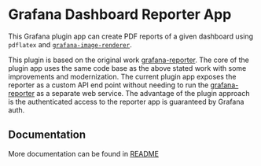 # Grafana Dashboard Reporter App

This Grafana plugin app can create PDF reports of a given dashboard using `pdflatex` 
and [`grafana-image-renderer`](https://github.com/grafana/grafana-image-renderer). 

This plugin is based on the original work 
[grafana-reporter](https://github.com/IzakMarais/reporter). 
The core of the plugin app uses the same code base as the above stated work with some 
improvements and modernization. The current plugin app exposes the reporter as a 
custom API end point without needing to run the 
[grafana-reporter](https://github.com/IzakMarais/reporter) 
as a separate web service. The advantage of the plugin approach is the authenticated access 
to the reporter app is guaranteed by Grafana auth.

## Documentation

More documentation can be found in [README](./src/README.md)
